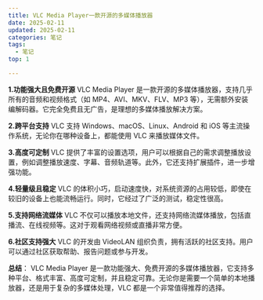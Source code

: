 ```yaml
---
title: VLC Media Player一款开源的多媒体播放器
date: 2025-02-11
updated: 2025-02-11
categories: 笔记
tags:
  - 笔记
top: 1

---
```


**1.功能强大且免费开源**
VLC Media Player 是一款开源的多媒体播放器，支持几乎所有的音频和视频格式（如 MP4、AVI、MKV、FLV、MP3 等），无需额外安装编解码器。它完全免费且无广告，是理想的多媒体播放解决方案。

**2.跨平台支持**
VLC 支持 Windows、macOS、Linux、Android 和 iOS 等主流操作系统，无论你在哪种设备上，都能使用 VLC 来播放媒体文件。

**3.高度可定制**
VLC 提供了丰富的设置选项，用户可以根据自己的需求调整播放设置，例如调整播放速度、字幕、音频轨道等。此外，它还支持扩展插件，进一步增强功能。

**4.轻量级且稳定**
VLC 的体积小巧，启动速度快，对系统资源的占用较低，即使在较旧的设备上也能流畅运行。同时，它经过了广泛的测试，稳定性很高。

**5.支持网络流媒体**
VLC 不仅可以播放本地文件，还支持网络流媒体播放，包括直播流、在线视频等。这对于观看网络视频或直播非常方便。

**6.社区支持强大**
VLC 的开发由 VideoLAN 组织负责，拥有活跃的社区支持。用户可以通过社区获取帮助、报告问题或参与开发。

**总结**：
VLC Media Player 是一款功能强大、免费开源的多媒体播放器，它支持多种平台、格式丰富、高度可定制，并且稳定可靠。无论你是需要一个简单的本地播放器，还是用于复杂的多媒体处理，VLC 都是一个非常值得推荐的选择。
